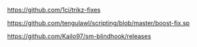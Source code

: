 https://github.com/1ci/trikz-fixes

https://github.com/tengulawl/scripting/blob/master/boost-fix.sp

https://github.com/Kailo97/sm-blindhook/releases
